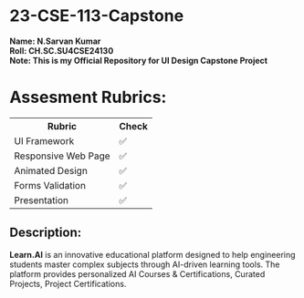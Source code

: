 # 23-CSE-113-Capstone
**Name: N.Sarvan Kumar**<br>
**Roll: CH.SC.SU4CSE24130**<br>
**Note: This is my Official Repository for UI Design Capstone Project**
<h1>Assesment Rubrics:</h1>
<table>
  <tr>
    <th>Rubric</th>
    <th>Check</th>
  </tr>
  <tr>
  <td>UI Framework</td>
  <td>✅</td>
  </tr>
  <tr>
  <td>Responsive Web Page</td>
  <td>✅</td>
  </tr>
  <tr>
  <td>Animated Design</td>
  <td>✅</td>
  </tr>
  <tr>
  <td>Forms Validation</td>
  <td>✅</td>
  </tr>
  <tr>
  <td>Presentation</td>
  <td>✅</td>
  </tr>
</table>

## Description:

<b>Learn.AI</b> is an innovative educational platform designed to help engineering students master complex subjects through AI-driven learning tools. The platform provides personalized AI Courses & Certifications, Curated Projects, Project Certifications.

